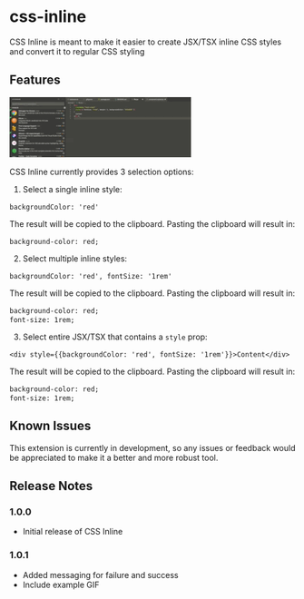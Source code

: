 # css-inline

CSS Inline is meant to make it easier to create JSX/TSX inline CSS styles and convert it to regular CSS styling

## Features

![CSS Inline Example](./example/example.gif)

CSS Inline currently provides 3 selection options:

1. Select a single inline style:

```
backgroundColor: 'red'
```

The result will be copied to the clipboard. Pasting the clipboard will result in:

```
background-color: red;
```

2. Select multiple inline styles:

```
backgroundColor: 'red', fontSize: '1rem'
```

The result will be copied to the clipboard. Pasting the clipboard will result in:

```
background-color: red;
font-size: 1rem;
```

3. Select entire JSX/TSX that contains a `style` prop:

```
<div style={{backgroundColor: 'red', fontSize: '1rem'}}>Content</div>
```

The result will be copied to the clipboard. Pasting the clipboard will result in:

```
background-color: red;
font-size: 1rem;
```

## Known Issues

This extension is currently in development, so any issues or feedback would be appreciated to make it a better and more robust tool.

## Release Notes

### 1.0.0

- Initial release of CSS Inline

### 1.0.1

- Added messaging for failure and success
- Include example GIF
